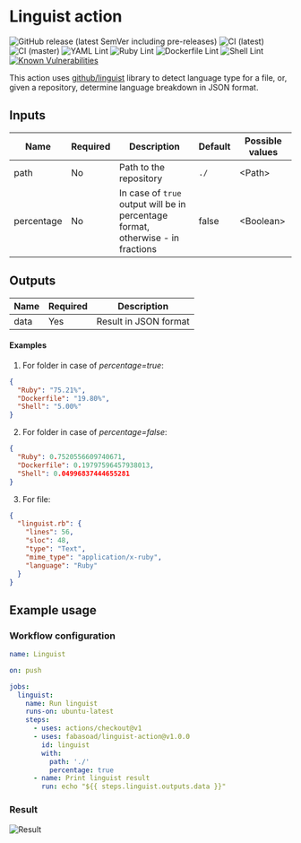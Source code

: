 # Linguist action
![GitHub release (latest SemVer including pre-releases)](https://img.shields.io/github/v/release/fabasoad/linguist-action?include_prereleases) ![CI (latest)](https://github.com/fabasoad/linguist-action/workflows/CI%20(latest)/badge.svg) ![CI (master)](https://github.com/fabasoad/linguist-action/workflows/CI%20(master)/badge.svg) ![YAML Lint](https://github.com/fabasoad/linguist-action/workflows/YAML%20Lint/badge.svg) ![Ruby Lint](https://github.com/fabasoad/linguist-action/workflows/Ruby%20Lint/badge.svg) ![Dockerfile Lint](https://github.com/fabasoad/linguist-action/workflows/Dockerfile%20Lint/badge.svg) ![Shell Lint](https://github.com/fabasoad/linguist-action/workflows/Shell%20Lint/badge.svg) [![Known Vulnerabilities](https://snyk.io/test/github/fabasoad/linguist-action/badge.svg?targetFile=Gemfile.lock)](https://snyk.io/test/github/fabasoad/linguist-action?targetFile=Gemfile.lock)

This action uses [github/linguist](https://github.com/github/linguist) library to detect language type for a file, or, given a repository, determine language breakdown in JSON format.

## Inputs
| Name       | Required | Description                                                                     | Default | Possible values |
|------------|----------|---------------------------------------------------------------------------------|---------|-----------------|
| path       | No       | Path to the repository                                                          | `./`    | &lt;Path&gt;    |
| percentage | No       | In case of `true` output will be in percentage format, otherwise - in fractions | false   | &lt;Boolean&gt; |

## Outputs
| Name | Required | Description           |
|------|----------|-----------------------|
| data | Yes      | Result in JSON format |

#### Examples
1. For folder in case of _percentage=true_:
```json
{
  "Ruby": "75.21%",
  "Dockerfile": "19.80%",
  "Shell": "5.00%"
}
```
2. For folder in case of _percentage=false_:
```json
{
  "Ruby": 0.7520556609740671,
  "Dockerfile": 0.19797596457938013,
  "Shell": 0.04996837444655281
}
```
3. For file:
```json
{
  "linguist.rb": {
    "lines": 56,
    "sloc": 48,
    "type": "Text",
    "mime_type": "application/x-ruby",
    "language": "Ruby"
  }
}
```
## Example usage

### Workflow configuration

```yaml
name: Linguist

on: push

jobs:
  linguist:
    name: Run linguist
    runs-on: ubuntu-latest
    steps:
      - uses: actions/checkout@v1
      - uses: fabasoad/linguist-action@v1.0.0
        id: linguist
        with:
          path: './'
          percentage: true
      - name: Print linguist result
        run: echo "${{ steps.linguist.outputs.data }}"
```

### Result
![Result](https://raw.githubusercontent.com/fabasoad/linguist-action/master/screenshot.png)